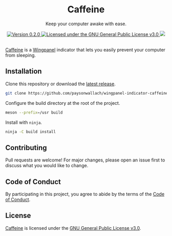 <div align="center">
    <h1>Caffeine</h1>
    <p>Keep your computer awake with ease.</p>
  <a href="https://github.com/paysonwallach/wingpanel-indicator-caffeine.git/releases/latest">
    <img alt="Version 0.2.0" src="https://img.shields.io/badge/version-0.2.0-red.svg?cacheSeconds=2592000&style=flat-square" />
  </a>

  <a href="https://github.com/paysonwallach/wingpanel-indicator-caffeine/blob/master/LICENSE" target="\_blank">
    <img alt="Licensed under the GNU General Public License v3.0" src="https://img.shields.io/github/license/paysonwallach/wingpanel-indicator-caffeine?style=flat-square" />
  </a>

  <a href="https://buymeacoffee.com/paysonwallach">
    <img src="https://img.shields.io/badge/donate-Buy%20me%20a%20coffe-yellow?style=flat-square">
  </a>
  <br>
  <br>
</div>

[Caffeine](https://github.com/paysonwallach/wingpanel-indicator-caffeine.git) is a [Wingpanel](https://github.com/elementary/wingpanel) indicator that lets you easily prevent your computer from sleeping.

## Installation

Clone this repository or download the [latest release](https://github.com/paysonwallach/wingpanel-indicator-caffeine.git/releases/latest).

```sh
git clone https://github.com/paysonwallach/wingpanel-indicator-caffeine.git
```

Configure the build directory at the root of the project.

```sh
meson --prefix=/usr build
```

Install with `ninja`.

```sh
ninja -C build install
```

## Contributing

Pull requests are welcome! For major changes, please open an issue first to discuss what you would like to change.

## Code of Conduct

By participating in this project, you agree to abide by the terms of the [Code of Conduct](https://github.com/paysonwallach/wingpanel-indicator-caffeine/blob/master/CODE_OF_CONDUCT.md).

## License

[Caffeine](https://github.com/paysonwallach/wingpanel-indicator-caffeine.git) is licensed under the [GNU General Public License v3.0](https://github.com/paysonwallach/wingpanel-indicator-caffeine/blob/master/LICENSE).
